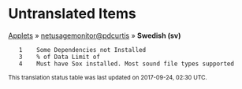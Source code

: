 # Untranslated Items
[Applets](../../../README.md) &#187; [netusagemonitor@pdcurtis](../README.md) &#187; **Swedish (sv)**

       1	Some Dependencies not Installed
       3	% of Data Limit of
       4	Must have Sox installed. Most sound file types supported

<sup>This translation status table was last updated on 2017-09-24, 02:30 UTC.</sup>
